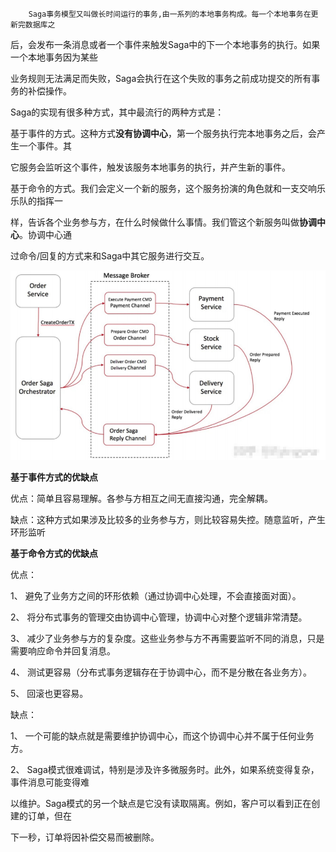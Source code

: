 		Saga事务模型又叫做长时间运行的事务,由一系列的本地事务构成。每一个本地事务在更新完数据库之

后，会发布一条消息或者一个事件来触发Saga中的下一个本地事务的执行。如果一个本地事务因为某些

业务规则无法满足而失败，Saga会执行在这个失败的事务之前成功提交的所有事务的补偿操作。



Saga的实现有很多种方式，其中最流行的两种方式是：



​		基于事件的方式。这种方式**没有协调中心**，第一个服务执行完本地事务之后，会产生一个事件。其

它服务会监听这个事件，触发该服务本地事务的执行，并产生新的事件。



​		基于命令的方式。我们会定义一个新的服务，这个服务扮演的角色就和一支交响乐乐队的指挥一

样，告诉各个业务参与方，在什么时候做什么事情。我们管这个新服务叫做**协调中心**。协调中心通

过命令/回复的方式来和Saga中其它服务进行交互。

<img src="..\..\resource\Sega命令模式.png" style="zoom:77%;" />



**基于事件方式的优缺点**

优点：简单且容易理解。各参与方相互之间无直接沟通，完全解耦。

缺点：这种方式如果涉及比较多的业务参与方，则比较容易失控。随意监听，产生环形监听



**基于命令方式的优缺点**

优点：

1、 避免了业务方之间的环形依赖（通过协调中心处理，不会直接面对面）。

2、 将分布式事务的管理交由协调中心管理，协调中心对整个逻辑非常清楚。

3、 减少了业务参与方的复杂度。这些业务参与方不再需要监听不同的消息，只是需要响应命令并回复消息。

4、 测试更容易（分布式事务逻辑存在于协调中心，而不是分散在各业务方）。

5、 回滚也更容易。

缺点：

1、 一个可能的缺点就是需要维护协调中心，而这个协调中心并不属于任何业务方。

2、 Saga模式很难调试，特别是涉及许多微服务时。此外，如果系统变得复杂，事件消息可能变得难

以维护。Saga模式的另一个缺点是它没有读取隔离。例如，客户可以看到正在创建的订单，但在

下一秒，订单将因补偿交易而被删除。